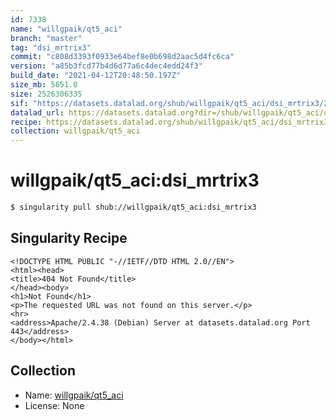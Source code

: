 ```yaml
---
id: 7338
name: "willgpaik/qt5_aci"
branch: "master"
tag: "dsi_mrtrix3"
commit: "c808d3393f0933e64bef8e0b698d2aac5d4fc6ca"
version: "a85b3fcd77b4d6d77a6c4dec4edd24f3"
build_date: "2021-04-12T20:48:50.197Z"
size_mb: 5651.0
size: 2526306335
sif: "https://datasets.datalad.org/shub/willgpaik/qt5_aci/dsi_mrtrix3/2021-04-12-c808d339-a85b3fcd/a85b3fcd77b4d6d77a6c4dec4edd24f3.sif"
datalad_url: https://datasets.datalad.org?dir=/shub/willgpaik/qt5_aci/dsi_mrtrix3/2021-04-12-c808d339-a85b3fcd/
recipe: https://datasets.datalad.org/shub/willgpaik/qt5_aci/dsi_mrtrix3/2021-04-12-c808d339-a85b3fcd/Singularity
collection: willgpaik/qt5_aci
---
```


# willgpaik/qt5_aci:dsi_mrtrix3

```bash
$ singularity pull shub://willgpaik/qt5_aci:dsi_mrtrix3
```

## Singularity Recipe

```singularity
<!DOCTYPE HTML PUBLIC "-//IETF//DTD HTML 2.0//EN">
<html><head>
<title>404 Not Found</title>
</head><body>
<h1>Not Found</h1>
<p>The requested URL was not found on this server.</p>
<hr>
<address>Apache/2.4.38 (Debian) Server at datasets.datalad.org Port 443</address>
</body></html>
```

## Collection

 - Name: [willgpaik/qt5_aci](https://github.com/willgpaik/qt5_aci)
 - License: None


